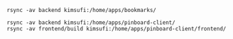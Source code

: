 
    rsync -av backend kimsufi:/home/apps/bookmarks/

    rsync -av backend kimsufi:/home/apps/pinboard-client/
    rsync -av frontend/build kimsufi:/home/apps/pinboard-client/frontend/


